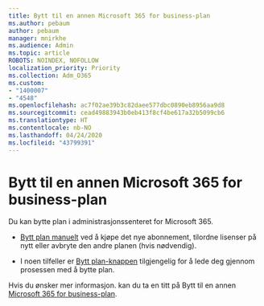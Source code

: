```yaml
---
title: Bytt til en annen Microsoft 365 for business-plan
ms.author: pebaum
author: pebaum
manager: mnirkhe
ms.audience: Admin
ms.topic: article
ROBOTS: NOINDEX, NOFOLLOW
localization_priority: Priority
ms.collection: Adm_O365
ms.custom:
- "1400007"
- "4548"
ms.openlocfilehash: ac7f02ae39b3c82daee577dbc0890eb8956aa9d8
ms.sourcegitcommit: cead49883943b0eb413f8cf4be617a32b5099cb6
ms.translationtype: HT
ms.contentlocale: nb-NO
ms.lasthandoff: 04/24/2020
ms.locfileid: "43799391"
---
```

# <a name="switch-to-a-different-microsoft-365-for-business-plan"></a>Bytt til en annen Microsoft 365 for business-plan

Du kan bytte plan i administrasjonssenteret for Microsoft 365.

- [Bytt plan manuelt](https://docs.microsoft.com/microsoft-365/commerce/subscriptions/switch-plans-manually) ved å kjøpe det nye abonnement, tilordne lisenser på nytt eller avbryte den andre planen (hvis nødvendig).

- I noen tilfeller er [Bytt plan-knappen](https://docs.microsoft.com/microsoft-365/commerce/subscriptions/switch-to-a-different-plan#use-the-switch-plans-button) tilgjengelig for å lede deg gjennom prosessen med å bytte plan.

Hvis du ønsker mer informasjon. kan du ta en titt på Bytt til en annen [Microsoft 365 for business-plan](https://docs.microsoft.com/nb-NO/microsoft-365/commerce/subscriptions/switch-to-a-different-plan).
